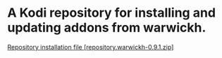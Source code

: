 # A Kodi repository for installing and updating addons from warwickh. 
[Repository installation file [repository.warwickh-0.9.1.zip]](https://github.com/warwickh/repository.warwickh/raw/master/matrix/zips/repository.warwickh/repository.warwickh-0.9.1.zip)
